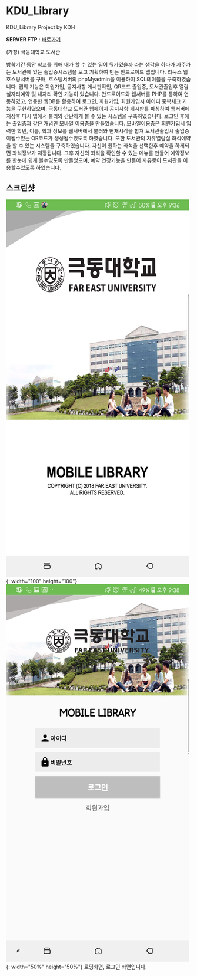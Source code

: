 # KDU_Library
KDU_Library Project by KDH

**SERVER FTP** : [바로가기](https://ehgus83133.godohosting.com)

(가칭) 극동대학교 도서관

방학기간 동안 학교를 위해 내가 할 수 있는 일이 뭐가있을까 라는 생각을 하다가 자주가는 도서관에 있는 출입증시스템을 보고 기획하여 만든 안드로이드 앱입니다.
리눅스 웹호스팅서버를 구매, 호스팅서버의 phpMyadmin을 이용하여 SQL테이블을 구축하였습니다.
앱의 기능은 회원가입, 공지사항 게시판확인, QR코드 출입증, 도서관출입후 열람실자리예약 및 내자리 확인 기능이 있습니다.
안드로이드와 웹서버를 PHP를 통하여 연동하였고, 연동한 웹DB를 활용하여 로그인, 회원가입, 회원가입시 아이디 중복체크 기능을 구현하였으며, 극동대학교 도서관 웹페이지 공지사항 게시판를 파싱하여 웹서버에 저장후 다시 앱에서 불러와 간단하게 볼 수 있는 시스템을 구축하였습니다.
로그인 후에는 출입증과 같은 개념인 모바일 이용증을 만들었습니다. 모바일이용증은 회원가입시 입력한 학번, 이름, 학과 정보를 웹서버에서 불러와 현재시각을 합쳐 도서관출입시 출입증이될수있는 QR코드가 생성될수있도록 하였습니다.
또한 도서관의 자유열람실 좌석예약을 할 수 있는 시스템을 구축하였습니다.
자신이 원하는 좌석을 선택한후 예약을 하게되면 좌석정보가 저장됩니다.
그후 자신의 좌석을 확인할 수 있는 메뉴를 만들어 예약정보를 한눈에 쉽게 볼수있도록 만들었으며, 예약 연장기능을 만들어 자유로이 도서관을 이용할수있도록 하였습니다.


**스크린샷**
---

![loading](./image/loading.jpg){: width="100" height="100"} ![login](./image/login.jpg){: width="50%" height="50%"}
로딩화면, 로그인 화면입니다.
